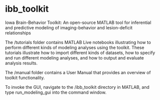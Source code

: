 # ibb_toolkit
Iowa Brain-Behavior Toolkit: An open-source MATLAB tool for inferential and predictive modeling of imaging-behavior and lesion-deficit relationships

The /tutorials folder contains MATLAB Live notebooks illustrating how to perform different kinds of modeling analyses using the toolkit. These tutorials illustrate how to import different kinds of datasets, how to specify and run different modeling analyses, and how to output and evaluate analysis results. 

The /manual folder contains a User Manual that provides an overview of toolkit functionality. 

To invoke the GUI, navigate to the /ibb_toolkit directory in MATLAB, and type run_modeling_gui into the command window. 

